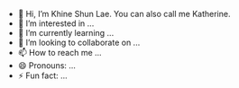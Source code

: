 - 👋 Hi, I’m Khine Shun Lae. You can also call me Katherine.
- 👀 I’m interested in ...
- 🌱 I’m currently learning ...
- 💞️ I’m looking to collaborate on ...
- 📫 How to reach me ...
- 😄 Pronouns: ...
- ⚡ Fun fact: ...

<!---
katherinekhine/katherinekhine is a ✨ special ✨ repository because its `README.md` (this file) appears on your GitHub profile.
You can click the Preview link to take a look at your changes.
--->
